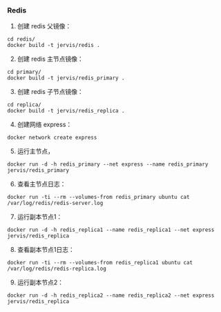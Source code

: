 ### Redis
1. 创建 redis 父镜像：
```
cd redis/
docker build -t jervis/redis .
```

2. 创建 redis 主节点镜像：
```
cd primary/
docker build -t jervis/redis_primary .
```

3. 创建 redis 子节点镜像：
```
cd replica/
docker build -t jervis/redis_replica .
```

4. 创建网络 express：
```
docker network create express
```

5. 运行主节点，
```
docker run -d -h redis_primary --net express --name redis_primary jervis/redis_primary
```

6. 查看主节点日志：
```
docker run -ti --rm --volumes-from redis_primary ubuntu cat /var/log/redis/redis-server.log
```

7. 运行副本节点1：
```
docker run -d -h redis_replica1 --name redis_replica1 --net express jervis/redis_replica
```

8. 查看副本节点1日志：
```
docker run -ti --rm --volumes-from redis_replica1 ubuntu cat /var/log/redis/redis-replica.log
```

9. 运行副本节点2：
```
docker run -d -h redis_replica2 --name redis_replica2 --net express jervis/redis_replica
```